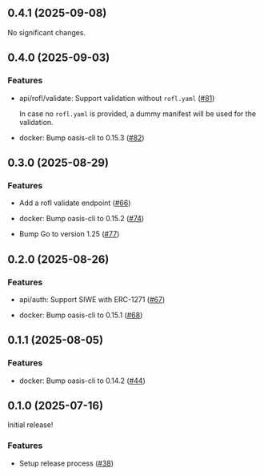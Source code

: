 ## 0.4.1 (2025-09-08)

No significant changes.

## 0.4.0 (2025-09-03)

### Features

- api/rofl/validate: Support validation without `rofl.yaml`
  ([#81](https://github.com/oasisprotocol/rofl-app-backend/issues/81))

  In case no `rofl.yaml` is provided, a dummy manifest will be used for
  the validation.

- docker: Bump oasis-cli to 0.15.3
  ([#82](https://github.com/oasisprotocol/rofl-app-backend/issues/82))

## 0.3.0 (2025-08-29)

### Features

- Add a rofl validate endpoint
  ([#66](https://github.com/oasisprotocol/rofl-app-backend/issues/66))

- docker: Bump oasis-cli to 0.15.2
  ([#74](https://github.com/oasisprotocol/rofl-app-backend/issues/74))

- Bump Go to version 1.25
  ([#77](https://github.com/oasisprotocol/rofl-app-backend/issues/77))

## 0.2.0 (2025-08-26)

### Features

- api/auth: Support SIWE with ERC-1271
  ([#67](https://github.com/oasisprotocol/rofl-app-backend/issues/67))

- docker: Bump oasis-cli to 0.15.1
  ([#68](https://github.com/oasisprotocol/rofl-app-backend/issues/68))

## 0.1.1 (2025-08-05)

### Features

- docker: Bump oasis-cli to 0.14.2
  ([#44](https://github.com/oasisprotocol/rofl-app-backend/issues/44))

## 0.1.0 (2025-07-16)

Initial release!

### Features

- Setup release process
  ([#38](https://github.com/oasisprotocol/rofl-app-backend/issues/38))
